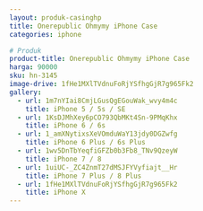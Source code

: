 ```yaml
---
layout: produk-casinghp
title: Onerepublic Ohmymy iPhone Case
categories: iphone

# Produk
product-title: Onerepublic Ohmymy iPhone Case
harga: 90000
sku: hn-3145
image-drive: 1fHe1MXlTVdnuFoRjYSfhgGjR7g965Fk2
gallery:
  - url: 1m7nYIai8CmjLGusQgEGouWak_wvy4m4c
    title: iPhone 5 / 5s / SE
  - url: 1KsDJMhXey6pCO793QbMKt4Sn-9PMqKhx
    title: iPhone 6 / 6s
  - url: 1_amXNytixsXeVOmduWaY13jdy0DGZwfg
    title: iPhone 6 Plus / 6s Plus
  - url: 1wv5DnTbYeqfiGFZb0b3Fb8_TNv9QzeyW
    title: iPhone 7 / 8
  - url: 1uiUC-_ZC4ZnmT27dMSJFYVyfiajt__Hr
    title: iPhone 7 Plus / 8 Plus
  - url: 1fHe1MXlTVdnuFoRjYSfhgGjR7g965Fk2
    title: iPhone X
---
```

